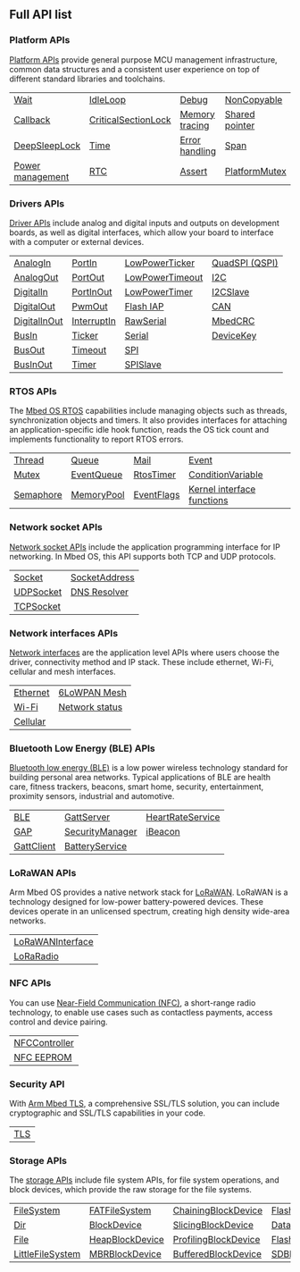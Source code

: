 ## Full API list

### Platform APIs

[Platform APIs](platform.html) provide general purpose MCU management infrastructure, common data structures and a consistent user experience on top of different standard libraries and toolchains.

<table>
<tbody>
<tr>
<td><a href="wait.html">Wait</a></td>
<td><a href="Idle-loop.html">IdleLoop</a></td>
<td><a href="debug.html">Debug</a></td>
<td><a href="noncopyable.html">NonCopyable</a></td>
<td><a href="circularbuffer.html">CircularBuffer</a></td>
</tr>
<tr>
<td><a href="callback.html">Callback</a></td>
<td><a href="criticalsectionlock.html">CriticalSectionLock</a></td>
<td><a href="memory-tracing.html">Memory tracing</a></td>
<td><a href="shared-pointer.html">Shared pointer</a></td>
<td><a href="atcmdparser.html">ATCmdParser</a></td>
</tr>
<tr>
<td><a href="deepsleeplock.html">DeepSleepLock</a></td>
<td><a href="time.html">Time</a></td>
<td><a href="error-handling.html">Error handling</a></td>
<td><a href="span.html">Span</a></td>
<td><a href="mbed-statistics.html">Mbed statistics</a></td>
</tr>
<tr>
<td><a href="power-management.html">Power management</a></td>
<td><a href="rtc.html">RTC</a></td>
<td><a href="assert.html">Assert</a></td>
<td><a href="platformmutex.html">PlatformMutex</a></td>
</tr>
</tbody>
</table>

### Drivers APIs

[Driver APIs](drivers.html) include analog and digital inputs and outputs on development boards, as well as digital interfaces, which allow your board to interface with a computer or external devices.

<table>
<tbody>
<tr>
<td><a href="analogin.html">AnalogIn</a></td>
<td><a href="portin.html">PortIn</a></td>
<td><a href="lowpowerticker.html">LowPowerTicker</a></td>
<td><a href="quadspi-qspi.html">QuadSPI (QSPI)</a></td>
</tr>
<tr>
<td><a href="analogout.html">AnalogOut</a></td>
<td><a href="portout.html">PortOut</a></td>
<td><a href="lowpowertimeout.html">LowPowerTimeout</a></td>
<td><a href="i2c.html">I2C</a></td>
</tr>
<tr>
<td><a href="digitalin.html">DigitalIn</a></td>
<td><a href="portinout.html">PortInOut</a></td>
<td><a href="lowpowertimer.html">LowPowerTimer</a></td>
<td><a href="i2cslave.html">I2CSlave</a></td>
</tr>
<tr>
<td><a href="digitalout.html">DigitalOut</a></td>
<td><a href="pwmout.html">PwmOut</a></td>
<td><a href="flash-iap.html">Flash IAP</a></td>
<td><a href="debug.html">CAN</a></td>
</tr>
<tr>
<td><a href="digitalinout.html">DigitalInOut</a></td>
<td><a href="interruptin.html">InterruptIn</a></td>
<td><a href="rawserial.html">RawSerial</a></td>
<td><a href="mbedcrc.html">MbedCRC</a></td>
</tr>
<tr>
<td><a href="busin.html">BusIn</a></td>
<td><a href="ticker.html">Ticker</a></td>
<td><a href="serial.html">Serial</a></td>
<td><a href="devicekey.html">DeviceKey</a></td>
</tr>
<tr>
<td><a href="busout.html">BusOut</a></td>
<td><a href="timeout.html">Timeout</a></td>
<td><a href="spi.html">SPI</a></td>
</tr>
<tr>
<td><a href="businout.html">BusInOut</a></td>
<td><a href="timer.html">Timer</a></td>
<td><a href="spislave.html">SPISlave</a></td>
</tr>
</tbody>
</table>

### RTOS APIs

The [Mbed OS RTOS](rtos.html) capabilities include managing objects such as threads, synchronization objects and timers. It also provides interfaces for attaching an application-specific idle hook function, reads the OS tick count and implements functionality to report RTOS errors.

<table>
<tbody>
<tr>
<td><a href="thread.html">Thread</a></td>
<td><a href="queue.html">Queue</a></td>
<td><a href="mail.html">Mail</a></td>
<td><a href="event.html">Event</a></td>
</tr>
<tr>
<td><a href="mutex.html">Mutex</a></td>
<td><a href="eventqueue.html">EventQueue</a></td>
<td><a href="rtostimer.html">RtosTimer</a></td>
<td><a href="conditionvariable.html">ConditionVariable</a></td>
</tr>
<tr>
<td><a href="semaphore.html">Semaphore</a></td>
<td><a href="memorypool.html">MemoryPool</a></td>
<td><a href="eventflags.html">EventFlags</a></td>
<td><a href="kernel-interface-functions.html">Kernel interface functions</a></td>
</tr>
</tbody>
</table>

### Network socket APIs

[Network socket APIs](network-socket.html) include the application programming interface for IP networking. In Mbed OS, this API supports both TCP and UDP protocols.

<table>
<tbody>
<tr>
<td><a href="socket.html">Socket</a></td>
<td><a href="socketaddress.html">SocketAddress</a></td>
</tr>
<tr>
<td><a href="udpsocket.html">UDPSocket</a></td>
<td><a href="dns-resolver.html">DNS Resolver</a></td>
<tr>
<td><a href="tcpsocket.html">TCPSocket</a></td>
</tr>
</tbody>
</table>

### Network interfaces APIs

[Network interfaces](network-interfaces.html) are the application level APIs where users choose the driver, connectivity method and IP stack. These include ethernet, Wi-Fi, cellular and mesh interfaces.

<table>
<tbody>
<tr>
<td><a href="ethernet.html">Ethernet</a></td>
<td><a href="mesh-api.html">6LoWPAN Mesh</a></td>
</tr>
<tr>
<td><a href="wi-fi.html">Wi-Fi</a></td>
<td><a href="network-status.html">Network status</a></td>
<tr>
<td><a href="cellular-api.html">Cellular</a></td>
</tr>
</tbody>
</table>

### Bluetooth Low Energy (BLE) APIs

[Bluetooth low energy (BLE)](bluetooth.html) is a low power wireless technology standard for building personal area networks. Typical applications of BLE are health care, fitness trackers, beacons, smart home, security, entertainment, proximity sensors, industrial and automotive.

<table>
<tbody>
<tr>
<td><a href="ble.html">BLE</a></td>
<td><a href="gattserver.html">GattServer</a></td>
<td><a href="heartrateservice.html">HeartRateService</a></td>
</tr>
<tr>
<td><a href="gap.html">GAP</a></td>
<td><a href="securitymanager.html">SecurityManager</a></td>
<td><a href="ibeacon.html">iBeacon</a></td>
<tr>
<td><a href="gattclient.html">GattClient</a></td>
<td><a href="batteryservice.html">BatteryService</a></td>
</tr>
</tbody>
</table>

### LoRaWAN APIs

Arm Mbed OS provides a native network stack for [LoRaWAN](lorawan.html). LoRaWAN is a technology designed for low-power battery-powered devices. These devices operate in an unlicensed spectrum, creating high density wide-area networks.

<table>
<tbody>
<tr>
<td><a href="lorawan-api.html">LoRaWANInterface</a></td>
</tr>
<tr>
<td><a href="loraradio-api.html">LoRaRadio</a></td>
</tr>
</tbody>
</table>

### NFC APIs

You can use [Near-Field Communication (NFC)](nfc.html), a short-range radio technology, to enable use cases such as contactless payments, access control and device pairing.

<table>
<tbody>
<tr>
<td><a href="nfccontroller.html">NFCController</a></td>
</tr>
<tr>
<td><a href="nfc-eeprom.html">NFC EEPROM</a></td>
</tr>
</tbody>
</table>

### Security API

With [Arm Mbed TLS](security.html), a comprehensive SSL/TLS solution, you can include cryptographic and SSL/TLS capabilities in your code.

<table>
<tbody>
<tr>
<td><a href="tls.html">TLS</a></td>
</tr>
</tbody>
</table>

### Storage APIs

The [storage APIs](storage.html) include file system APIs, for file system operations, and block devices, which provide the raw storage for the file systems.

<table>
<tbody>
<tr>
<td><a href="filesystem.html">FileSystem</a></td>
<td><a href="fatfilesystem.html">FATFileSystem</a></td>
<td><a href="chainingblockdevice.html">ChainingBlockDevice</a></td>
<td><a href="flashsimblockdevice.html">FlashSimBlockDevice</a></td>
<td><a href="spi-flash-block-device.html">SPIFlashBlockDevice</a></td>
</tr>
<tr>
<td><a href="dir.html">Dir</a></td>
<td><a href="blockdevice.html">BlockDevice</a></td>
<td><a href="slicingblockdevice.html">SlicingBlockDevice</a></td>
<td><a href="dataflash-block-device.html">DataFlashBlockDevice</a></td>
<td><a href="nvstore.html">NVStore</a></td>
</tr>
<tr>
<td><a href="file.html">File</a></td>
<td><a href="heapblockdevice.html">HeapBlockDevice</a></td>
<td><a href="profilingblockdevice.html">ProfilingBlockDevice</a></td>
<td><a href="flashiapblockdevice.html">FlashIAPBlockDevice</a></td>
</tr>
<tr>
<td><a href="littlefilesystem.html">LittleFileSystem</a></td>
<td><a href="mbrblockdevice.html">MBRBlockDevice</a></td>
<td><a href="bufferedblockdevice.html">BufferedBlockDevice</a></td>
<td><a href="sdblockdevice.html">SDBlockDevice</a></td>
</tr>
</tbody>
</table>
